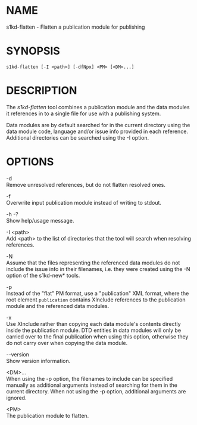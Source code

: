 NAME
====

s1kd-flatten - Flatten a publication module for publishing

SYNOPSIS
========

    s1kd-flatten [-I <path>] [-dfNpx] <PM> [<DM>...]

DESCRIPTION
===========

The *s1kd-flatten* tool combines a publication module and the data modules it references in to a single file for use with a publishing system.

Data modules are by default searched for in the current directory using the data module code, language and/or issue info provided in each reference. Additional directories can be searched using the -I option.

OPTIONS
=======

-d  
Remove unresolved references, but do not flatten resolved ones.

-f  
Overwrite input publication module instead of writing to stdout.

-h -?  
Show help/usage message.

-I &lt;path&gt;  
Add &lt;path&gt; to the list of directories that the tool will search when resolving references.

-N  
Assume that the files representing the referenced data modules do not include the issue info in their filenames, i.e. they were created using the -N option of the s1kd-new\* tools.

-p  
Instead of the "flat" PM format, use a "publication" XML format, where the root element `publication` contains XInclude references to the publication module and the referenced data modules.

-x  
Use XInclude rather than copying each data module's contents directly inside the publication module. DTD entities in data modules will only be carried over to the final publication when using this option, otherwise they do not carry over when copying the data module.

--version  
Show version information.

&lt;DM&gt;...  
When using the -p option, the filenames to include can be specified manually as additional arguments instead of searching for them in the current directory. When not using the -p option, additional arguments are ignored.

&lt;PM&gt;  
The publication module to flatten.
